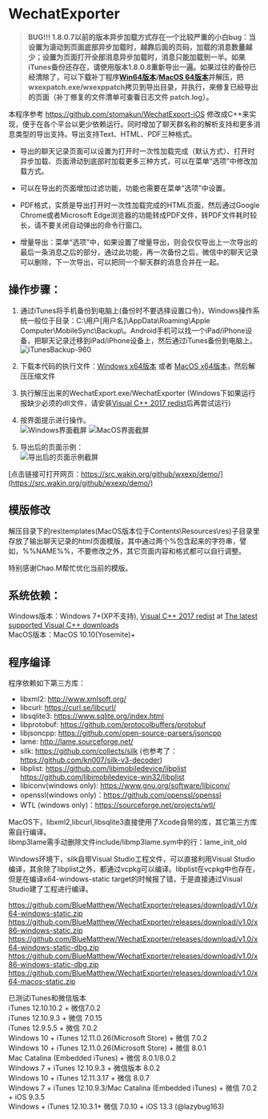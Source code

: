 # WechatExporter
  
 
> **BUG!!! 1.8.0.7以前的版本异步加载方式存在一个比较严重的小白bug：当设置为滚动到页面底部异步加载时，越靠后面的页码，加载的消息数量越少；设置为页面打开全部消息异步加载时，消息只能加载到一半。如果iTunes备份还存在，请使用版本1.8.0.8重新导出一遍。如果过往的备份已经清除了，可以下载补丁程序[Win64版本](https://github.com/BlueMatthew/WechatExporter/releases/download/v1.8.0.8/patch_x64_win.zip)/[MacOS 64版本](https://github.com/BlueMatthew/WechatExporter/releases/download/v1.8.0.8/patch_x64_macos.zip)并解压，把wxexpatch.exe/wxexppatch拷贝到导出目录，并执行，来修复已经导出的页面（补丁修复的文件清单可查看日志文件 patch.log）。**    

本程序参考 https://github.com/stomakun/WechatExport-iOS 修改成C++来实现，便于在各个平台以更少依赖运行。同时增加了聊天群名称的解析支持和更多消息类型的导出支持。导出支持Text、HTML、PDF三种格式。  
  
- 导出的聊天记录页面可以设置为打开时一次性加载完成（默认方式）、打开时异步加载、页面滑动到底部时加载更多三种方式，可以在菜单“选项”中修改加载方式。  

- 可以在导出的页面增加过滤功能，功能也需要在菜单“选项”中设置。
   
- PDF格式，实质是导出打开时一次性加载完成的HTML页面，然后通过Google Chrome或者Microsoft Edge浏览器的功能转成PDF文件，转PDF文件耗时较长，请不要关闭自动弹出的命令行窗口。  
  
- 增量导出：菜单“选项”中，如果设置了增量导出，则会仅仅导出上一次导出的最后一条消息之后的部分，通过此功能，再一次备份之后，微信中的聊天记录可以删除，下一次导出，可以把同一个聊天群的消息合并在一起。  
  
## 操作步骤：
1. 通过iTunes将手机备份到电脑上(备份时不要选择设置口令)，Windows操作系统一般位于目录：C:\用户[用户名]\AppData\Roaming\Apple Computer\MobileSync\Backup\。Android手机可以找一个iPad/iPhone设备，把聊天记录迁移到iPad/iPhone设备上，然后通过iTunes备份到电脑上。
![iTunesBackup-960](https://user-images.githubusercontent.com/37573096/125906418-090d4ac8-a2ba-4a26-9db2-c6dbed4b0a3c.png)
  
2. 下载本代码的执行文件：[Windows x64版本](https://github.com/BlueMatthew/WechatExporter/releases/download/v1.8.0.10/v1.8.0.10_x64_win.zip) 或者 [MacOS x64版本](https://github.com/BlueMatthew/WechatExporter/releases/download/v1.8.0.10/v1.8.0.10_x64_macos.zip)，然后解压压缩文件

3. 执行解压出来的WechatExport.exe/WechatExporter (Windows下如果运行报缺少必须的dll文件，请安装[Visual C++ 2017 redist](https://aka.ms/vs/16/release/vc_redist.x64.exe)后再尝试运行)

4. 按界面提示进行操作。  
![Windows界面截屏](https://src.wakin.org/github/wxexp/screenshots/win.png) ![MacOS界面截屏](https://src.wakin.org/github/wxexp/screenshots/mac.png###)

5. 导出后的页面示例：  
![导出后的页面示例截屏](https://src.wakin.org/github/wxexp/demo/demo.png)
  
[点击链接可打开网页：https://src.wakin.org/github/wxexp/demo/](https://src.wakin.org/github/wxexp/demo/)

## 模版修改
解压目录下的res\templates(MacOS版本位于Contents\Resources\res)子目录里存放了输出聊天记录的html页面模版，其中通过两个%包含起来的字符串，譬如，%%NAME%%，不要修改之外，其它页面内容和格式都可以自行调整。  
  
特别感谢Chao.M帮忙优化当前的模版。  
  
## 系统依赖：
Windows版本：Windows 7+(XP不支持), [Visual C++ 2017 redist](https://aka.ms/vs/16/release/vc_redist.x64.exe) at [The latest supported Visual C++ downloads](https://support.microsoft.com/en-us/help/2977003/the-latest-supported-visual-c-downloads)  
MacOS版本：MacOS 10.10(Yosemite)+


## 程序编译
程序依赖如下第三方库：
- libxml2: http://www.xmlsoft.org/  
- libcurl: https://curl.se/libcurl/  
- libsqlite3: https://www.sqlite.org/index.html   
- libprotobuf: https://github.com/protocolbuffers/protobuf  
- libjsoncpp: https://github.com/open-source-parsers/jsoncpp  
- lame: http://lame.sourceforge.net/ 
- silk: https://github.com/collects/silk (也参考了： https://github.com/kn007/silk-v3-decoder)  
- libplist: https://github.com/libimobiledevice/libplist  https://github.com/libimobiledevice-win32/libplist  
- libiconv(windows only): https://www.gnu.org/software/libiconv/  
- openssl(windows only)：https://github.com/openssl/openssl   
- WTL (windows only)：https://sourceforge.net/projects/wtl/  

MacOS下，libxml2,libcurl,libsqlite3直接使用了Xcode自带的库，其它第三方库需自行编译。  
libmp3lame需手动删除文件include/libmp3lame.sym中的行：lame_init_old  

Windows环境下，silk自带Visual Studio工程文件，可以直接利用Visual Studio编译，其余除了libplist之外，都通过vcpkg可以编译。libplist在vcpkg中也存在，但是在编译x64-windows-static target的时候报了错，于是直接通过Visual Studio建了工程进行编译。

https://github.com/BlueMatthew/WechatExporter/releases/download/v1.0/x64-windows-static.zip
https://github.com/BlueMatthew/WechatExporter/releases/download/v1.0/x86-windows-static.zip
https://github.com/BlueMatthew/WechatExporter/releases/download/v1.0/x64-windows-static-dbg.zip
https://github.com/BlueMatthew/WechatExporter/releases/download/v1.0/x86-windows-static-dbg.zip
https://github.com/BlueMatthew/WechatExporter/releases/download/v1.0/x64-macos-static.zip  
  
已测试iTunes和微信版本  
iTunes 12.10.10.2 + 微信7.0.2  
iTunes 12.10.9.3 + 微信 7.0.15  
iTunes 12.9.5.5 + 微信 7.0.2  
Windows 10 + iTunes 12.11.0.26(Microsoft Store) + 微信 7.0.2  
Windows 10 + iTunes 12.11.0.26(Microsoft Store) + 微信 8.0.1  
Mac Catalina (Embedded iTunes) + 微信 8.0.1/8.0.2  
Windows 7 + iTunes 12.10.9.3 + 微信版本 8.0.2  
Windows 10 + iTunes 12.11.3.17 + 微信 8.0.7  
Windows 7 + iTunes 12.10.9.3/Mac Catalina (Embedded iTunes) + 微信 7.0.2 + iOS 9.3.5  
Windows + iTunes 12.10.3.1+ 微信 7.0.10 + iOS 13.3 (@lazybug163)  

